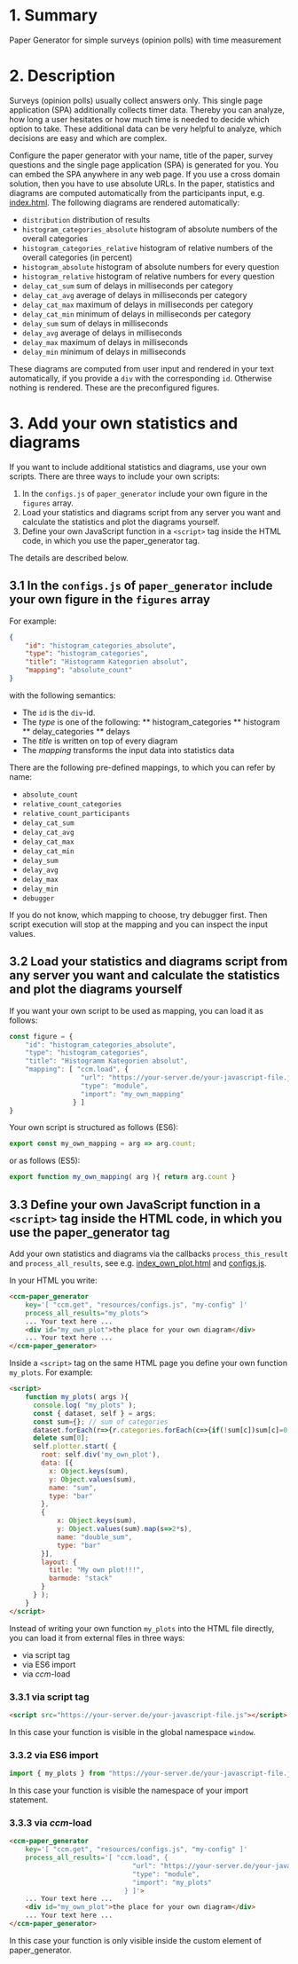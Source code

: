 # 1. Summary
Paper Generator for simple surveys (opinion polls) with time measurement

# 2. Description
Surveys (opinion polls) usually collect answers only. This single page application (SPA) additionally collects timer data. Thereby you can analyze, how long a user hesitates or how much time is needed to decide which option to take. These additional data can be very helpful to analyze, which decisions are easy and which are complex.

Configure the paper generator with your name, title of the paper, survey questions and the single page application (SPA) is generated for you. You can embed the SPA anywhere in any web page. If you use a cross domain solution, then you have to use absolute URLs. In the paper, statistics and diagrams are computed automatically from the participants input, e.g. [index.html](https://github.com/ccmjs/mkaul-components/blob/master/paper_generator/index.html). The following diagrams are rendered automatically:
* `distribution` distribution of results
* `histogram_categories_absolute` histogram of absolute numbers of the overall categories
* `histogram_categories_relative`  histogram of relative numbers of the overall categories (in percent)
* `histogram_absolute`  histogram of absolute numbers for every question
* `histogram_relative`  histogram of relative numbers for every question
* `delay_cat_sum`  sum of delays in milliseconds per category
* `delay_cat_avg`  average of delays in milliseconds per category
* `delay_cat_max`  maximum of delays in milliseconds per category
* `delay_cat_min`  minimum of delays in milliseconds per category
* `delay_sum`  sum of delays in milliseconds
* `delay_avg`  average of delays in milliseconds
* `delay_max`  maximum of delays in milliseconds
* `delay_min`  minimum of delays in milliseconds

These diagrams are computed from user input and rendered in your text automatically, if you provide a `div` with the corresponding `id`. Otherwise nothing is rendered. These are the preconfigured figures.  

# 3. Add your own statistics and diagrams
If you want to include additional statistics and diagrams, use your own scripts. There are three ways to include your own scripts:
1. In the `configs.js` of `paper_generator` include your own figure in the `figures` array. 
2. Load your statistics and diagrams script from any server you want and calculate the statistics and plot the diagrams yourself.
3. Define your own JavaScript function in a `<script>` tag inside the HTML code, in which you use the paper_generator tag.

The details are described below.

##  3.1 In the `configs.js` of `paper_generator` include your own figure in the `figures` array 

For example:
```json
{
    "id": "histogram_categories_absolute",
    "type": "histogram_categories",
    "title": "Histogramm Kategorien absolut",
    "mapping": "absolute_count"
}
```
with the following semantics:
* The `id` is the `div`-id.
* The *type* is one of the following:
** histogram_categories
** histogram
** delay_categories
** delays
* The *title* is written on top of every diagram
* The *mapping* transforms the input data into statistics data

There are the following pre-defined mappings, to which you can refer by name:
* `absolute_count`
* `relative_count_categories`
* `relative_count_participants`
* `delay_cat_sum`
* `delay_cat_avg`
* `delay_cat_max`
* `delay_cat_min`
* `delay_sum`
* `delay_avg`
* `delay_max`
* `delay_min`
* `debugger`

If you do not know, which mapping to choose, try debugger first. Then script execution will stop at the mapping and you can inspect the input values. 

## 3.2 Load your statistics and diagrams script from any server you want and calculate the statistics and plot the diagrams yourself
If you want your own script to be used as mapping, you can load it as follows:
```javascript
const figure = {
    "id": "histogram_categories_absolute",
    "type": "histogram_categories",
    "title": "Histogramm Kategorien absolut",
    "mapping": [ "ccm.load", {
                  "url": "https://your-server.de/your-javascript-file.js",
                  "type": "module",
                  "import": "my_own_mapping"
                } ]
}
```
Your own script is structured as follows (ES6):
```javascript
export const my_own_mapping = arg => arg.count;
```
or as follows (ES5):
```javascript
export function my_own_mapping( arg ){ return arg.count }
```

## 3.3 Define your own JavaScript function in a `<script>` tag inside the HTML code, in which you use the paper_generator tag
Add your own statistics and diagrams via the callbacks `process_this_result` and  `process_all_results`, see e.g. [index_own_plot.html](https://github.com/ccmjs/mkaul-components/blob/master/paper_generator/index_own_plot.html)  and [configs.js](https://github.com/ccmjs/mkaul-components/blob/master/paper_generator/resources/configs.js).

In your HTML you write:
```html
<ccm-paper_generator 
    key='[ "ccm.get", "resources/configs.js", "my-config" ]' 
    process_all_results="my_plots">
    ... Your text here ... 
    <div id="my_own_plot">the place for your own diagram</div>
    ... Your text here ... 
</ccm-paper_generator>
```
Inside a `<script>` tag on the same HTML page you define your own function `my_plots`. For example:
```html
<script>
    function my_plots( args ){
      console.log( "my_plots" );
      const { dataset, self } = args;
      const sum={}; // sum of categories
      dataset.forEach(r=>{r.categories.forEach(c=>{if(!sum[c])sum[c]=0;sum[c]+=1})});
      delete sum[0];
      self.plotter.start( {
        root: self.div('my_own_plot'),
        data: [{
          x: Object.keys(sum),
          y: Object.values(sum),
          name: "sum",
          type: "bar"
        },
        {
            x: Object.keys(sum),
            y: Object.values(sum).map(s=>2*s),
            name: "double_sum",
            type: "bar"
        }],
        layout: {
          title: "My own plot!!!",
          barmode: "stack"
        }
      } );
    }
</script>
```
Instead of writing your own function `my_plots` into the HTML file directly, you can load it from external files in three ways:
* via script tag
* via ES6 import
* via _ccm_-load

### 3.3.1 via script tag
```html
<script src="https://your-server.de/your-javascript-file.js"></script>
```
In this case your function is visible in the global namespace `window`.

### 3.3.2 via ES6 import
```javascript
import { my_plots } from "https://your-server.de/your-javascript-file.js";
```
In this case your function is visible the namespace of your import statement.


### 3.3.3 via _ccm_-load
```html
<ccm-paper_generator 
    key='[ "ccm.get", "resources/configs.js", "my-config" ]' 
    process_all_results='[ "ccm.load", {
                               "url": "https://your-server.de/your-javascript-file.js",
                               "type": "module",
                               "import": "my_plots"
                             } ]'>
    ... Your text here ... 
    <div id="my_own_plot">the place for your own diagram</div>
    ... Your text here ... 
</ccm-paper_generator>
```
In this case your function is only visible inside the custom element of paper_generator. 



